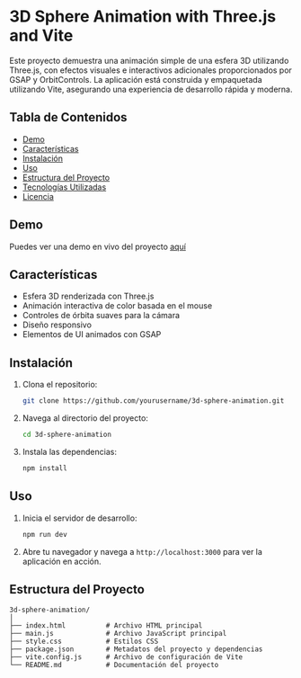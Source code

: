 # 3D Sphere Animation with Three.js and Vite

Este proyecto demuestra una animación simple de una esfera 3D utilizando Three.js, con efectos visuales e interactivos adicionales proporcionados por GSAP y OrbitControls. La aplicación está construida y empaquetada utilizando Vite, asegurando una experiencia de desarrollo rápida y moderna.

## Tabla de Contenidos

- [Demo](#demo)
- [Características](#características)
- [Instalación](#instalación)
- [Uso](#uso)
- [Estructura del Proyecto](#estructura-del-proyecto)
- [Tecnologías Utilizadas](#tecnologías-utilizadas)
- [Licencia](#licencia)

## Demo

Puedes ver una demo en vivo del proyecto [aquí](demostracion.mp4)

## Características

- Esfera 3D renderizada con Three.js
- Animación interactiva de color basada en el mouse
- Controles de órbita suaves para la cámara
- Diseño responsivo
- Elementos de UI animados con GSAP

## Instalación

1. Clona el repositorio:
    ```bash
    git clone https://github.com/yourusername/3d-sphere-animation.git
    ```
2. Navega al directorio del proyecto:
    ```bash
    cd 3d-sphere-animation
    ```
3. Instala las dependencias:
    ```bash
    npm install
    ```

## Uso

1. Inicia el servidor de desarrollo:
    ```bash
    npm run dev
    ```
2. Abre tu navegador y navega a `http://localhost:3000` para ver la aplicación en acción.

## Estructura del Proyecto

```plaintext
3d-sphere-animation/
│
├── index.html          # Archivo HTML principal
├── main.js             # Archivo JavaScript principal
├── style.css           # Estilos CSS
├── package.json        # Metadatos del proyecto y dependencias
├── vite.config.js      # Archivo de configuración de Vite
└── README.md           # Documentación del proyecto
